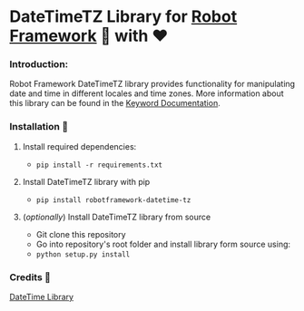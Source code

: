 # DateTimeTZ Library for [Robot Framework] :robot: with :heart:

### Introduction:

Robot Framework DateTimeTZ library provides functionality for manipulating date and time in different locales and time zones. More information about this library can be found in the [Keyword Documentation].



### Installation :pushpin:

1. Install required dependencies:
   - `pip install -r requirements.txt`

2. Install DateTimeTZ library with pip
   - `pip install robotframework-datetime-tz`

3. (*optionally*) Install DateTimeTZ library from source
   - Git clone this repository
   - Go into repository's root folder and install library form source using:
   - `python setup.py install`



### Credits :gift_heart:

[DateTime Library]

[Keyword Documentation]: https://testautomation.github.io/DateTimeTZ/doc/DateTimeTZ.html
[Robot Framework]: https://github.com/robotframework/robotframework/blob/master/INSTALL.rst
[DateTime Library]: https://github.com/rmerkushin/DateTime
